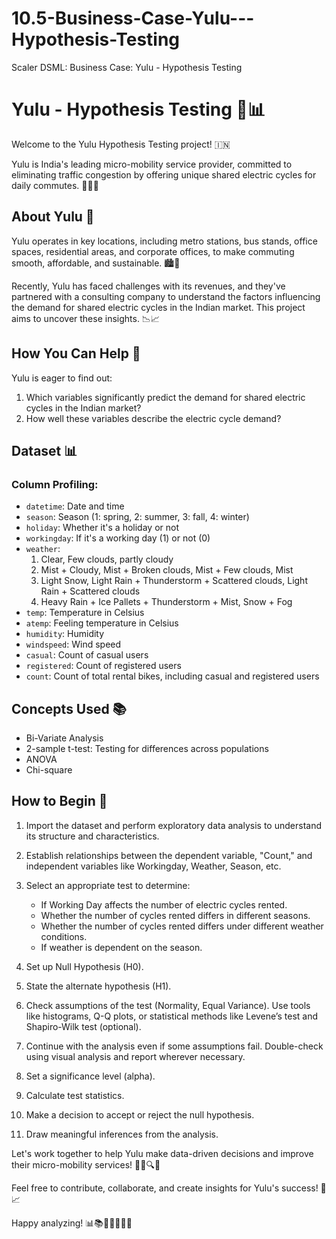# 10.5-Business-Case-Yulu---Hypothesis-Testing
Scaler DSML: Business Case: Yulu - Hypothesis Testing

# Yulu - Hypothesis Testing 🛴📊

Welcome to the Yulu Hypothesis Testing project! 🇮🇳

Yulu is India's leading micro-mobility service provider, committed to eliminating traffic congestion by offering unique shared electric cycles for daily commutes. 🚴‍♂️🛴

## About Yulu 🚀

Yulu operates in key locations, including metro stations, bus stands, office spaces, residential areas, and corporate offices, to make commuting smooth, affordable, and sustainable. 🏙️🏢

Recently, Yulu has faced challenges with its revenues, and they've partnered with a consulting company to understand the factors influencing the demand for shared electric cycles in the Indian market. This project aims to uncover these insights. 📉📈

## How You Can Help 🤝

Yulu is eager to find out:

1. Which variables significantly predict the demand for shared electric cycles in the Indian market?
2. How well these variables describe the electric cycle demand?

## Dataset 📊

### Column Profiling:

- `datetime`: Date and time
- `season`: Season (1: spring, 2: summer, 3: fall, 4: winter)
- `holiday`: Whether it's a holiday or not
- `workingday`: If it's a working day (1) or not (0)
- `weather`:
  1. Clear, Few clouds, partly cloudy
  2. Mist + Cloudy, Mist + Broken clouds, Mist + Few clouds, Mist
  3. Light Snow, Light Rain + Thunderstorm + Scattered clouds, Light Rain + Scattered clouds
  4. Heavy Rain + Ice Pallets + Thunderstorm + Mist, Snow + Fog
- `temp`: Temperature in Celsius
- `atemp`: Feeling temperature in Celsius
- `humidity`: Humidity
- `windspeed`: Wind speed
- `casual`: Count of casual users
- `registered`: Count of registered users
- `count`: Count of total rental bikes, including casual and registered users

## Concepts Used 📚

- Bi-Variate Analysis
- 2-sample t-test: Testing for differences across populations
- ANOVA
- Chi-square

## How to Begin 🏁

1. Import the dataset and perform exploratory data analysis to understand its structure and characteristics.
2. Establish relationships between the dependent variable, "Count," and independent variables like Workingday, Weather, Season, etc.
3. Select an appropriate test to determine:
   - If Working Day affects the number of electric cycles rented.
   - Whether the number of cycles rented differs in different seasons.
   - Whether the number of cycles rented differs under different weather conditions.
   - If weather is dependent on the season.

4. Set up Null Hypothesis (H0).
5. State the alternate hypothesis (H1).
6. Check assumptions of the test (Normality, Equal Variance). Use tools like histograms, Q-Q plots, or statistical methods like Levene’s test and Shapiro-Wilk test (optional).
7. Continue with the analysis even if some assumptions fail. Double-check using visual analysis and report wherever necessary.
8. Set a significance level (alpha).
9. Calculate test statistics.
10. Make a decision to accept or reject the null hypothesis.
11. Draw meaningful inferences from the analysis.

Let's work together to help Yulu make data-driven decisions and improve their micro-mobility services! 🚴‍♀️🔍💡

Feel free to contribute, collaborate, and create insights for Yulu's success! 🌟📈

Happy analyzing! 📊📚🛴👩‍💼👨‍💼
